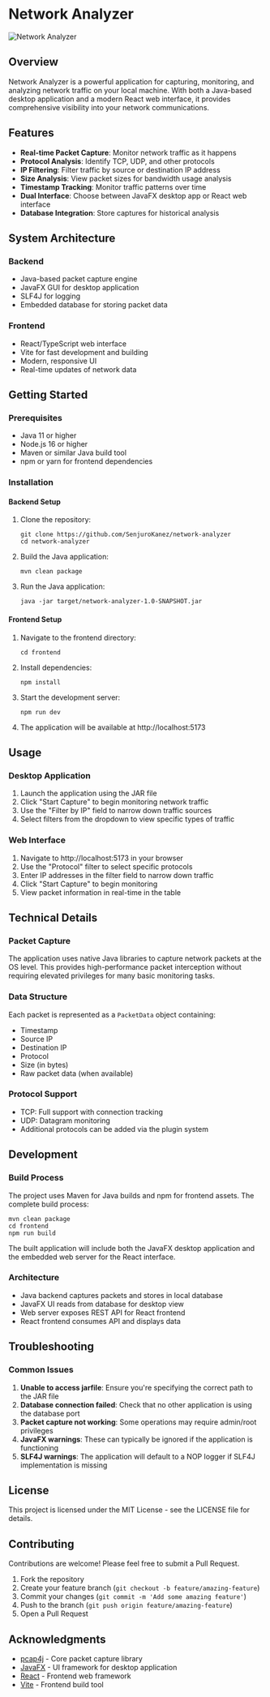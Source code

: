 # Network Analyzer

![Network Analyzer](https://github.com/SenjuroKanez/network-analyzer)

## Overview

Network Analyzer is a powerful application for capturing, monitoring, and analyzing network traffic on your local machine. With both a Java-based desktop application and a modern React web interface, it provides comprehensive visibility into your network communications.

## Features

- **Real-time Packet Capture**: Monitor network traffic as it happens
- **Protocol Analysis**: Identify TCP, UDP, and other protocols
- **IP Filtering**: Filter traffic by source or destination IP address
- **Size Analysis**: View packet sizes for bandwidth usage analysis
- **Timestamp Tracking**: Monitor traffic patterns over time
- **Dual Interface**: Choose between JavaFX desktop app or React web interface
- **Database Integration**: Store captures for historical analysis

## System Architecture

### Backend
- Java-based packet capture engine
- JavaFX GUI for desktop application
- SLF4J for logging
- Embedded database for storing packet data

### Frontend
- React/TypeScript web interface
- Vite for fast development and building
- Modern, responsive UI
- Real-time updates of network data

## Getting Started

### Prerequisites
- Java 11 or higher
- Node.js 16 or higher
- Maven or similar Java build tool
- npm or yarn for frontend dependencies

### Installation

#### Backend Setup

1. Clone the repository:
   ```
   git clone https://github.com/SenjuroKanez/network-analyzer
   cd network-analyzer
   ```

2. Build the Java application:
   ```
   mvn clean package
   ```

3. Run the Java application:
   ```
   java -jar target/network-analyzer-1.0-SNAPSHOT.jar
   ```

#### Frontend Setup

1. Navigate to the frontend directory:
   ```
   cd frontend
   ```

2. Install dependencies:
   ```
   npm install
   ```

3. Start the development server:
   ```
   npm run dev
   ```

4. The application will be available at http://localhost:5173

## Usage

### Desktop Application

1. Launch the application using the JAR file
2. Click "Start Capture" to begin monitoring network traffic
3. Use the "Filter by IP" field to narrow down traffic sources
4. Select filters from the dropdown to view specific types of traffic

### Web Interface

1. Navigate to http://localhost:5173 in your browser
2. Use the "Protocol" filter to select specific protocols
3. Enter IP addresses in the filter field to narrow down traffic
4. Click "Start Capture" to begin monitoring
5. View packet information in real-time in the table

## Technical Details

### Packet Capture
The application uses native Java libraries to capture network packets at the OS level. This provides high-performance packet interception without requiring elevated privileges for many basic monitoring tasks.

### Data Structure
Each packet is represented as a `PacketData` object containing:
- Timestamp
- Source IP
- Destination IP
- Protocol
- Size (in bytes)
- Raw packet data (when available)

### Protocol Support
- TCP: Full support with connection tracking
- UDP: Datagram monitoring
- Additional protocols can be added via the plugin system

## Development

### Build Process
The project uses Maven for Java builds and npm for frontend assets. The complete build process:

```
mvn clean package
cd frontend
npm run build
```

The built application will include both the JavaFX desktop application and the embedded web server for the React interface.

### Architecture
- Java backend captures packets and stores in local database
- JavaFX UI reads from database for desktop view
- Web server exposes REST API for React frontend
- React frontend consumes API and displays data

## Troubleshooting

### Common Issues

1. **Unable to access jarfile**: Ensure you're specifying the correct path to the JAR file
2. **Database connection failed**: Check that no other application is using the database port
3. **Packet capture not working**: Some operations may require admin/root privileges
4. **JavaFX warnings**: These can typically be ignored if the application is functioning
5. **SLF4J warnings**: The application will default to a NOP logger if SLF4J implementation is missing

## License

This project is licensed under the MIT License - see the LICENSE file for details.

## Contributing

Contributions are welcome! Please feel free to submit a Pull Request.

1. Fork the repository
2. Create your feature branch (`git checkout -b feature/amazing-feature`)
3. Commit your changes (`git commit -m 'Add some amazing feature'`)
4. Push to the branch (`git push origin feature/amazing-feature`)
5. Open a Pull Request

## Acknowledgments

- [pcap4j](https://github.com/kaitoy/pcap4j) - Core packet capture library
- [JavaFX](https://openjfx.io/) - UI framework for desktop application
- [React](https://reactjs.org/) - Frontend web framework
- [Vite](https://vitejs.dev/) - Frontend build tool
